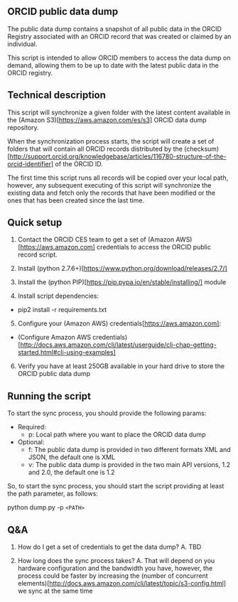 ﻿## ORCID public data dump

The public data dump contains a snapshot of all public data in the ORCID Registry associated with an ORCID record that was created or claimed by an individual.

This script is intended to allow ORCID members to access the data dump on demand, allowing them to be up to date with the latest public data in the ORCID registry.

## Technical description

This script will synchronize a given folder with the latest content available in the (Amazon S3)[https://aws.amazon.com/es/s3] ORCID data dump repository.

When the synchronization process starts, the script will create a set of folders that will contain all ORCID records distributed by the (checksum)[http://support.orcid.org/knowledgebase/articles/116780-structure-of-the-orcid-identifier] of the ORCID ID.

The first time this script runs all records will be copied over your local path, however, any subsequent executing of this script will synchronize the existing data and fetch only the records that have been modified or the ones that has been created since the last time.

## Quick setup

1. Contact the ORCID CES team to get a set of (Amazon AWS)[https://aws.amazon.com] credentials to access the ORCID public record script.

2. Install (python 2.7.6+)[https://www.python.org/download/releases/2.7/]

3. Install the (python PIP)[https://pip.pypa.io/en/stable/installing/] module

4. Install script dependencies:
  * pip2 install -r requirements.txt

5. Configure your (Amazon AWS) credentials[https://aws.amazon.com]:
  * (Configure Amazon AWS credentials)[http://docs.aws.amazon.com/cli/latest/userguide/cli-chap-getting-started.html#cli-using-examples]

6. Verify you have at least 250GB available in your hard drive to store the ORCID public data dump
 
## Running the script

To start the sync process, you should provide the following params: 

* Required:
   * p: Local path where you want to place the ORCID data dump
* Optional:
   * f: The public data dump is provided in two different formats XML and JSON, the default one is XML
   * v: The public data dump is provided in the two main API versions, 1.2 and 2.0, the default one is 1.2
   
So, to start the sync process, you should start the script providing at least the path parameter, as follows:   

python dump.py -p `<PATH>`

## Q&A

1. How do I get a set of credentials to get the data dump?
A. TBD

2. How long does the sync process takes?
A. That will depend on you hardware configuration and the bandwidth you have, however, the process could be faster by increasing the (number of concurrent elements)[http://docs.aws.amazon.com/cli/latest/topic/s3-config.html] we sync at the same time
